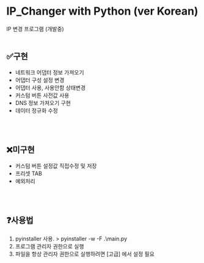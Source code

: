# IP_Changer with Python (ver Korean)
IP 변경 프로그램 (개발중)
<br>
<br>

## ✅구현
- 네트워크 어댑터 정보 가져오기
- 어댑터 구성 설정 변경
- 어댑터 사용, 사용안함 상태변경
- 커스텀 버튼 사전값 사용
- DNS 정보 가져오기 구현
- 데이터 정규화 수정
<br>
<br>

## ❌미구현
- 커스텀 버튼 설정값 직접수정 및 저장
- 프리셋 TAB
- 예외처리
<br>
<br>

## ❓사용법
1. pyinstaller 사용. > pyinstaller -w -F .\main.py
2. 프로그램 관리자 권한으로 실행
3. 파일을 항상 관리자 권한으로 실행하려면 [고급] 에서 설정 필요
